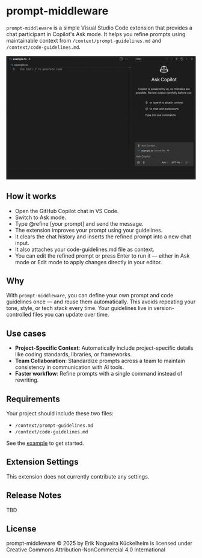 # prompt-middleware

`prompt-middleware` is a simple Visual Studio Code extension that provides a chat participant in Copilot's Ask mode. It helps you refine prompts using maintainable context from `/context/prompt-guidelines.md` and `/context/code-guidelines.md`.

![](./assets/demo.gif)

## How it works

- Open the GitHub Copilot chat in VS Code.
- Switch to Ask mode.
- Type @refine [your prompt] and send the message.
- The extension improves your prompt using your guidelines.
- It clears the chat history and inserts the refined prompt into a new chat input.
- It also attaches your code-guidelines.md file as context.
- You can edit the refined prompt or press Enter to run it — either in Ask mode or Edit mode to apply changes directly in your editor.

## Why

With `prompt-middleware`, you can define your own prompt and code guidelines once — and reuse them automatically. This avoids repeating your tone, style, or tech stack every time. Your guidelines live in version-controlled files you can update over time.

## Use cases

- **Project-Specific Context**: Automatically include project-specific details like coding standards, libraries, or frameworks.
- **Team Collaboration**: Standardize prompts across a team to maintain consistency in communication with AI tools.
- **Faster workflow**: Refine prompts with a single command instead of rewriting.

## Requirements

Your project should include these two files:

- `/context/prompt-guidelines.md`
- `/context/code-guidelines.md`

See the [example](/context/code-guidelines.md) to get started.

## Extension Settings

This extension does not currently contribute any settings.

## Release Notes

TBD

## License

prompt-middleware © 2025 by Erik Nogueira Kückelheim is licensed under Creative Commons Attribution-NonCommercial 4.0 International
